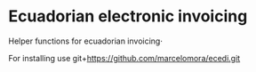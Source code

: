 # Ecuadorian electronic invoicing

Helper functions for ecuadorian invoicing·

For installing use git+https://github.com/marcelomora/ecedi.git
